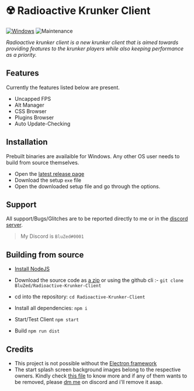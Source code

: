 # ☢️ Radioactive Krunker Client
 [![Windows](https://svgshare.com/i/ZhY.svg)](https://svgshare.com/i/ZhY.svg)  ![Maintenance](https://img.shields.io/badge/Maintained%3F-yes-green.svg)

_Radioactive krunker client is a new krunker client that is aimed towards providing features to the krunker players while also keeping performance as a priority._

## Features
Currently the features listed below are present.
- Uncapped FPS
- Alt Manager
- CSS Browser
- Plugins Browser
- Auto Update-Checking

## Installation
Prebuilt binaries are availaible for Windows. Any other OS user needs to build from source themselves.
- Open the [latest release page](https://github.com/BluZed/Radioactive-Krunker-Client/releases/latest)
- Download the setup `exe` file
- Open the downloaded setup file and go through the options.
## Support
All support/Bugs/Glitches are to be reported directly to me or in the [discord server](https://discord.gg/9fN49nTnfs).
> My Discord is `BluZed#0001`
## Building from source
- [Install NodeJS](https://nodejs.org/en)

- Download the source code as [a zip](https://github.com/BluZed/Radioactive-Krunker-Client/archive/refs/heads/main.zip) or using the github cli :-
`git clone BluZed/Radioactive-Krunker-Client`

- cd into the repository:
`cd Radioactive-Krunker-Client`

- Install all dependencies:
`npm i`

- Start/Test Client
`npm start`

- Build
`npm run dist`

## Credits
- This project is not possible without the [Electron framework](https://www.electronjs.org/)
- The start splash screen background images belong to the respective owners. Kindly check [this file]() to know more and if any of them wants to be removed, please [dm me](https://discord.gg/9fN49nTnfs) on discord and i'll remove it asap.

